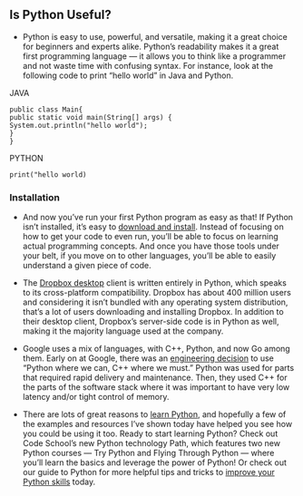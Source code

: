 ## Is Python Useful?

- Python is easy to use, powerful, and versatile, making it a great choice for beginners and experts alike. Python’s readability makes it a great first programming language — it allows you to think like a programmer and not waste time with confusing syntax. For instance, look at the following code to print “hello world” in Java and Python.

JAVA

    public class Main{
    public static void main(String[] args) {
    System.out.println("hello world");
    }
    }

PYTHON 

    print("hello world)    


### Installation

- And now you’ve run your first Python program as easy as that! If Python isn’t installed, it’s easy to [download and install](https://www.python.org/downloads/). Instead of focusing on how to get your code to even run, you’ll be able to focus on learning actual programming concepts. And once you have those tools under your belt, if you move on to other languages, you’ll be able to easily understand a given piece of code.

- The [Dropbox desktop](https://talkpython.fm/episodes/transcript/30/python-community-and-python-at-dropbox) client is written entirely in Python, which speaks to its cross-platform compatibility. Dropbox has about 400 million users and considering it isn’t bundled with any operating system distribution, that’s a lot of users downloading and installing Dropbox. In addition to their desktop client, Dropbox’s server-side code is in Python as well, making it the majority language used at the company.

- Google uses a mix of languages, with C++, Python, and now Go among them. Early on at Google, there was an [engineering decision](https://stackoverflow.com/questions/2560310/heavy-usage-of-python-at-google/2561008#2561008) to use “Python where we can, C++ where we must.” Python was used for parts that required rapid delivery and maintenance. Then, they used C++ for the parts of the software stack where it was important to have very low latency and/or tight control of memory.  
- There are lots of great reasons to [learn Python](https://www.codeschool.com/courses/try-python), and hopefully a few of the examples and resources I’ve shown today have helped you see how you could be using it too. Ready to start learning Python? Check out Code School’s new Python technology Path, which features two new Python courses — Try Python and Flying Through Python — where you’ll learn the basics and leverage the power of Python! Or check out our guide to Python for more helpful tips and tricks to [improve your Python skills](https://www.pluralsight.com/blog/software-development/guide-to-python) today.

